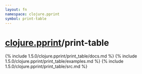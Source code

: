 ```yaml
---
layout: fn
namespace: clojure.pprint
symbol: print-table
---
```


# [clojure.pprint](../)/print-table

{% include 1.5.0/clojure.pprint/print_table/docs.md %}
{% include 1.5.0/clojure.pprint/print_table/examples.md %}
{% include 1.5.0/clojure.pprint/print_table/src.md %}

